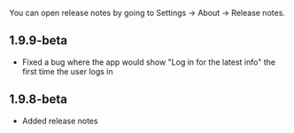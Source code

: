 You can open release notes by going to Settings -> About -> Release notes.

## 1.9.9-beta

- Fixed a bug where the app would show "Log in for the latest info" the first time the user logs in

## 1.9.8-beta

- Added release notes
